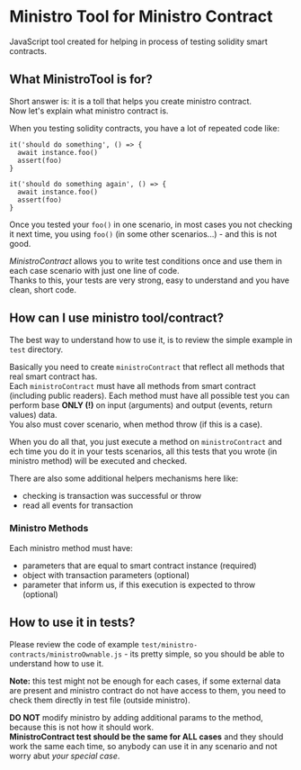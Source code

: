 # Ministro Tool for Ministro Contract

JavaScript tool created for helping in process of testing solidity smart contracts.

## What MinistroTool is for?

Short answer is: it is a toll that helps you create ministro contract.  
Now let's explain what ministro contract is.

When you testing solidity contracts, you have a lot of repeated code like:
 
 ```
 it('should do something', () => {
   await instance.foo()
   assert(foo)
 }
 
 it('should do something again', () => {
   await instance.foo()
   assert(foo)
 }
 ```
 
 Once you tested your `foo()` in one scenario, in most cases you not checking it 
 next time, you using `foo()` (in some other scenarios...) - and this is not good.
 
 *MinistroContract* allows you to write test conditions once and use them
 in each case scenario with just one line of code.  
 Thanks to this, your tests are very strong, easy to understand
  and you have clean, short code.
 
 ## How can I use ministro tool/contract?
 
 The best way to understand how to use it, is to review the simple example in `test` directory.
 
 Basically you need to create `ministroContract` that reflect all methods 
 that real smart contract has.  
 Each `ministroContract` must have all methods from smart contract (including public readers).
 Each method must have all possible test you can perform base 
 **ONLY (!)** on input (arguments) and output (events, return values) data.  
 You also must cover scenario, when method throw (if this is a case).
 
 When you do all that, you just execute a method on `ministroContract`
 and ech time you do it in your tests scenarios, all this tests that you wrote 
 (in ministro method) will be executed and checked.
 
 There are also some additional helpers mechanisms here like:
 * checking is transaction was successful or throw
 * read all events for transaction
 
 ### Ministro Methods
  
 Each ministro method must have:
 * parameters that are equal to smart contract instance (required)
 * object with transaction parameters (optional)
 * parameter that inform us, if this execution is expected to throw (optional)
 
 ## How to use it in tests? 
 
 Please review the code of example `test/ministro-contracts/ministroOwnable.js` - 
  its pretty simple, so you should be able to understand how to use it.
 
 **Note:** this test might not be enough for each cases, if some external 
 data are present and ministro contract do not have access to them, 
 you need to check them directly in test file (outside ministro).
 
 **DO NOT** modify ministro by adding additional params to the method, 
 because this is not how it should work.  
 **MinistroContract test should be the same for ALL cases** and they should
 work the same each time, so anybody can use it in any scenario 
 and not worry abut *your special case*. 
 